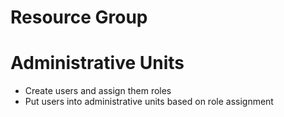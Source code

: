 # Resource Group

# Administrative Units

- Create users and assign them roles
- Put users into administrative units based on role assignment